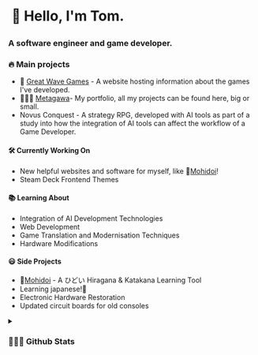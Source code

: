 <h1><p>&nbsp;🌊 Hello, I'm Tom.</p>
<h3 align="left">A software engineer and game developer.</h3>
 
   ### 🔥 Main projects
 - 🌊 [Great Wave Games](https://great-wave-games.com/) - A website hosting information about the games I've developed.
 - 👨🏻‍💻 [Metagawa](https://www.metagawa.com/)- My portfolio, all my projects can be found here, big or small.
  - Novus Conquest - A strategy RPG, developed with AI tools as part of a study into how the integration of AI tools can affect the workflow of a Game Developer.

 
  #### 🛠 Currently Working On
  - New helpful websites and software for myself, like 🥃[Mohidoi](https://mohidoi.com/)!
  - Steam Deck Frontend Themes

  #### 📚 Learning About
  - Integration of AI Development Technologies
  - Web Development
  - Game Translation and Modernisation Techniques
  - Hardware Modifications
 
  
  #### 😃 Side Projects
  - 🥃[Mohidoi](https://mohidoi.com/) - A ひどい Hiragana & Katakana Learning Tool
  - Learning japanese!🦉
  - Electronic Hardware Restoration
  - Updated circuit boards for old consoles



<details>	
 <summary><b><h3> 👨🏻‍💻 Github Stats</b></summary>
   <h1><img  height="180em" src="https://github-readme-streak-stats.herokuapp.com/?user=TomC17&theme=tokyonight" alt="TomC17"/></h1>
   <h1><img height="180em" src="https://github-readme-stats.vercel.app/api?username=TomC17&show_icons=true&count_private=true&theme=tokyonight&include_all_commits=true&locale=en" alt="TomC17"/>
     <img height="180em" src="https://github-readme-stats.vercel.app/api/top-langs/?username=TomC17&hide_progress=true&show_icons=true&count_private=true&theme=tokyonight&include_all_commits=true" alt="TomC17"/></h1>
   <h1><img  height="120em" src="https://github-profile-trophy.vercel.app/?username=TomC17&rank=S,SS,SSS,A,B,C&theme=nord" alt="TomC17"/></h1>

</details>
